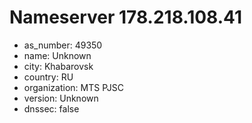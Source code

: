 # Nameserver 178.218.108.41

* as_number: 49350
* name: Unknown
* city: Khabarovsk
* country: RU
* organization: MTS PJSC
* version: Unknown
* dnssec: false
